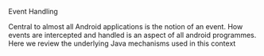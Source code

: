 Event Handling

 Central to almost all Android applications is the notion of an event. How events are intercepted and handled is an aspect of all android programmes. Here we review the underlying Java mechanisms used in this context

